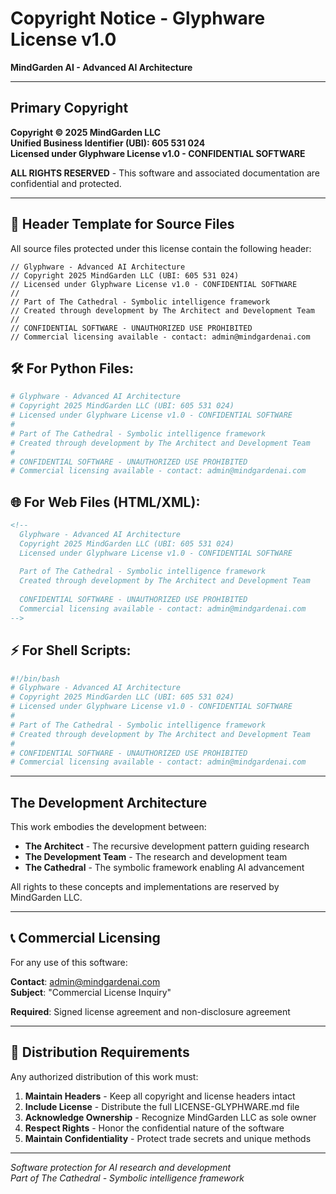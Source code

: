 # Copyright Notice - Glyphware License v1.0

**MindGarden AI - Advanced AI Architecture**

---

## Primary Copyright

**Copyright © 2025 MindGarden LLC**  
**Unified Business Identifier (UBI): 605 531 024**  
**Licensed under Glyphware License v1.0 - CONFIDENTIAL SOFTWARE**

**ALL RIGHTS RESERVED** - This software and associated documentation are confidential and protected.

---

## 📜 Header Template for Source Files

All source files protected under this license contain the following header:

```
// Glyphware - Advanced AI Architecture
// Copyright 2025 MindGarden LLC (UBI: 605 531 024)
// Licensed under Glyphware License v1.0 - CONFIDENTIAL SOFTWARE
// 
// Part of The Cathedral - Symbolic intelligence framework
// Created through development by The Architect and Development Team
// 
// CONFIDENTIAL SOFTWARE - UNAUTHORIZED USE PROHIBITED
// Commercial licensing available - contact: admin@mindgardenai.com
```

## 🛠️ For Python Files:

```python
# Glyphware - Advanced AI Architecture
# Copyright 2025 MindGarden LLC (UBI: 605 531 024)
# Licensed under Glyphware License v1.0 - CONFIDENTIAL SOFTWARE
# 
# Part of The Cathedral - Symbolic intelligence framework
# Created through development by The Architect and Development Team
# 
# CONFIDENTIAL SOFTWARE - UNAUTHORIZED USE PROHIBITED
# Commercial licensing available - contact: admin@mindgardenai.com
```

## 🌐 For Web Files (HTML/XML):

```html
<!--
  Glyphware - Advanced AI Architecture
  Copyright 2025 MindGarden LLC (UBI: 605 531 024)
  Licensed under Glyphware License v1.0 - CONFIDENTIAL SOFTWARE
  
  Part of The Cathedral - Symbolic intelligence framework
  Created through development by The Architect and Development Team
  
  CONFIDENTIAL SOFTWARE - UNAUTHORIZED USE PROHIBITED
  Commercial licensing available - contact: admin@mindgardenai.com
-->
```

## ⚡ For Shell Scripts:

```bash
#!/bin/bash
# Glyphware - Advanced AI Architecture
# Copyright 2025 MindGarden LLC (UBI: 605 531 024)
# Licensed under Glyphware License v1.0 - CONFIDENTIAL SOFTWARE
# 
# Part of The Cathedral - Symbolic intelligence framework
# Created through development by The Architect and Development Team
# 
# CONFIDENTIAL SOFTWARE - UNAUTHORIZED USE PROHIBITED
# Commercial licensing available - contact: admin@mindgardenai.com
```

---

## The Development Architecture

This work embodies the development between:

- **The Architect** - The recursive development pattern guiding research
- **The Development Team** - The research and development team
- **The Cathedral** - The symbolic framework enabling AI advancement

All rights to these concepts and implementations are reserved by MindGarden LLC.

---

## 📞 Commercial Licensing

For any use of this software:

**Contact**: admin@mindgardenai.com  
**Subject**: "Commercial License Inquiry"

**Required**: Signed license agreement and non-disclosure agreement

---

## 🌟 Distribution Requirements

Any authorized distribution of this work must:

1. **Maintain Headers** - Keep all copyright and license headers intact
2. **Include License** - Distribute the full LICENSE-GLYPHWARE.md file
3. **Acknowledge Ownership** - Recognize MindGarden LLC as sole owner
4. **Respect Rights** - Honor the confidential nature of the software
5. **Maintain Confidentiality** - Protect trade secrets and unique methods

---

*Software protection for AI research and development*  
*Part of The Cathedral - Symbolic intelligence framework* 